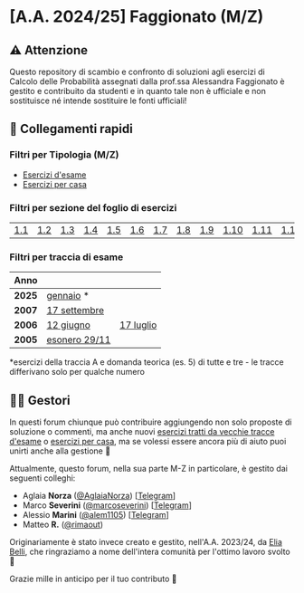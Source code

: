# [A.A. 2024/25] Faggionato (M/Z)

## ⚠️ Attenzione

Questo repository di scambio e confronto di soluzioni agli esercizi di Calcolo delle Probabilità assegnati dalla prof.ssa Alessandra Faggionato è gestito e contribuito da studenti e in quanto tale non è ufficiale e non sostituisce né intende sostituire le fonti ufficiali!

## 🔗 Collegamenti rapidi

### Filtri per Tipologia (M/Z)

- [Esercizi d'esame](../../../discussions/categories/esami-m-z)
- [Esercizi per casa](../../../discussions/categories/esercizi-m-z)

### Filtri per sezione del foglio di esercizi

|                                                                               | | | | | | | | | | | | | |
|-------------------------------------------------------------------------------|-|-|-|-|-|-|-|-|-|-|-|-|-|
| [1.1](../../../discussions?discussions_q=label%3A"[M-Z]+(2024%2F25)+sezione+1.1")  | [1.2](../../../discussions?discussions_q=label%3A"[M-Z]+(2024%2F25)+sezione+1.2")  |[1.3](../../../discussions?discussions_q=label%3A"[M-Z]+(2024%2F25)+sezione+1.3")  |[1.4](../../../discussions?discussions_q=label%3A"[M-Z]+(2024%2F25)+sezione+1.4")  |[1.5](../../../discussions?discussions_q=label%3A"[M-Z]+(2024%2F25)+sezione+1.5")  |[1.6](../../../discussions?discussions_q=label%3A"[M-Z]+(2024%2F25)+sezione+1.6")  |[1.7](../../../discussions?discussions_q=label%3A"[M-Z]+(2024%2F25)+sezione+1.7") |[1.8](../../../discussions?discussions_q=label%3A"[M-Z]+(2024%2F25)+sezione+1.8") |[1.9](../../../discussions?discussions_q=label%3A"[M-Z]+(2024%2F25)+sezione+1.9") |[1.10](../../../discussions?discussions_q=label%3A"[M-Z]+(2024%2F25)+sezione+1.10") |[1.11](../../../discussions?discussions_q=label%3A"[M-Z]+(2024%2F25)+sezione+1.11") | [1.12](../../../discussions?discussions_q=label%3A"[M-Z]+(2024%2F25)+sezione+1.12") |  [1.13](../../../discussions?discussions_q=label%3A"[M-Z]+(2024%2F25)+sezione+1.13") |  [1.15](../../../discussions?discussions_q=label%3A"[M-Z]+(2024%2F25)+sezione+1.15") |

### Filtri per traccia di esame
| Anno      |                                                                                    |     |
|-----------|------------------------------------------------------------------------------------| --- |
| **2025** | [gennaio](../../../discussions?discussions_q=label%3A"17+settembre+2007+[M-Z]") *|
| **2007** | [17 settembre](../../../discussions?discussions_q=label%3A"17+settembre+2007+[M-Z]") |
| **2006** | [12 giugno](../../../discussions?discussions_q=label%3A"12+giugno+2006+[M-Z]") | [17 luglio](../../../discussions?discussions_q=label%3A"17+luglio+2006+[M-Z]") |
| **2005** | [esonero 29/11](../../../discussions?discussions_q=label%3A"29+novembre+2005+[M-Z]") |   |

*esercizi della traccia A e domanda teorica (es. 5) di tutte e tre - le tracce differivano solo per qualche numero

## 👷‍♀️ Gestori

In questi forum chiunque può contribuire aggiungendo non solo proposte di soluzione o commenti, ma anche nuovi [esercizi tratti da vecchie tracce d'esame](../../../discussions/new?category=esami-m-z) o [esercizi per casa](../../../discussions/new?category=esercizi-m-z), ma se volessi essere ancora più di aiuto puoi unirti anche alla gestione 🙂

Attualmente, questo forum, nella sua parte M-Z in particolare, è gestito dai seguenti colleghi:
- Aglaia **Norza** ([@AglaiaNorza](https://github.com/aglaianorza)) [[Telegram](https://t.me/aglaianorza)]
- Marco **Severini** ([@marcoseverini](https://github.com/marcoseverini)) [[Telegram](https://t.me/severoga)]
- Alessio **Marini** ([@alem1105](https://github.com/alem1105)) [[Telegram](https://t.me/alem1153)]
- Matteo **R.** ([@rimaout](https://github.com/rimaout))

Originariamente è stato invece creato e gestito, nell'A.A. 2023/24, da [Elia Belli](https://github.com/Elia-Belli), che ringraziamo a nome dell'intera comunità per l'ottimo lavoro svolto 💪

Grazie mille in anticipo per il tuo contributo 🙌
